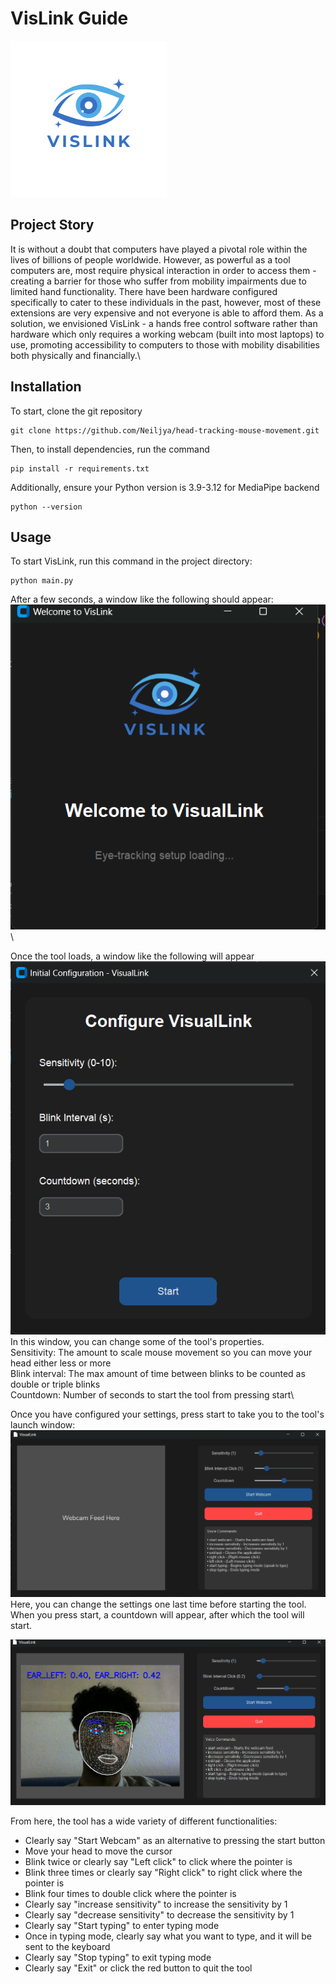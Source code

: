 # VisLink Guide
![Logo](/vislink_logo.png)
## Project Story
It is without a doubt that computers have played a pivotal role within the lives of billions of people worldwide. However, as powerful as a tool computers are, most require physical interaction in order to access them - creating a barrier for those who suffer from mobility impairments due to limited hand functionality. There have been hardware configured specifically to cater to these individuals in the past, however, most of these extensions are very expensive and not everyone is able to afford them. As a solution, we envisioned VisLink - a hands free control software rather than hardware which only requires a working webcam (built into most laptops) to use, promoting accessibility to computers to those with mobility disabilities both physically and financially.\
## Installation
To start, clone the git repository
```
git clone https://github.com/Neiljya/head-tracking-mouse-movement.git
```
Then, to install dependencies, run the command
```
pip install -r requirements.txt
```
Additionally, ensure your Python version is 3.9-3.12 for MediaPipe backend
```
python --version
```
## Usage
To start VisLink, run this command in the project directory:
```
python main.py
```

After a few seconds, a window like the following should appear:\
![first window](/readmeAssets/screen1.png)\

Once the tool loads, a window like the following will appear\
![second window](/readmeAssets/screen2.png)\
In this window, you can change some of the tool's properties.\
Sensitivity: The amount to scale mouse movement so you can move your head either less or more\
Blink interval: The max amount of time between blinks to be counted as double or triple blinks\
Countdown: Number of seconds to start the tool from pressing start\

Once you have configured your settings, press start to take you to the tool's launch window:\
![third_window](/readmeAssets/screen3.png)\
Here, you can change the settings one last time before starting the tool. When you press start, a countdown will appear, after which the tool will start.

![fourth window](/readmeAssets/screen4.png)

From here, the tool has a wide variety of different functionalities:
- Clearly say "Start Webcam" as an alternative to pressing the start button
- Move your head to move the cursor
- Blink twice or clearly say "Left click" to click where the pointer is
- Blink three times or clearly say "Right click" to right click where the pointer is
- Blink four times to double click where the pointer is
- Clearly say "increase sensitivity" to increase the sensitivity by 1
- Clearly say "decrease sensitivity" to decrease the sensitivity by 1
- Clearly say "Start typing" to enter typing mode
- Once in typing mode, clearly say what you want to type, and it will be sent to the keyboard
- Clearly say "Stop typing" to exit typing mode
- Clearly say "Exit" or click the red button to quit the tool
